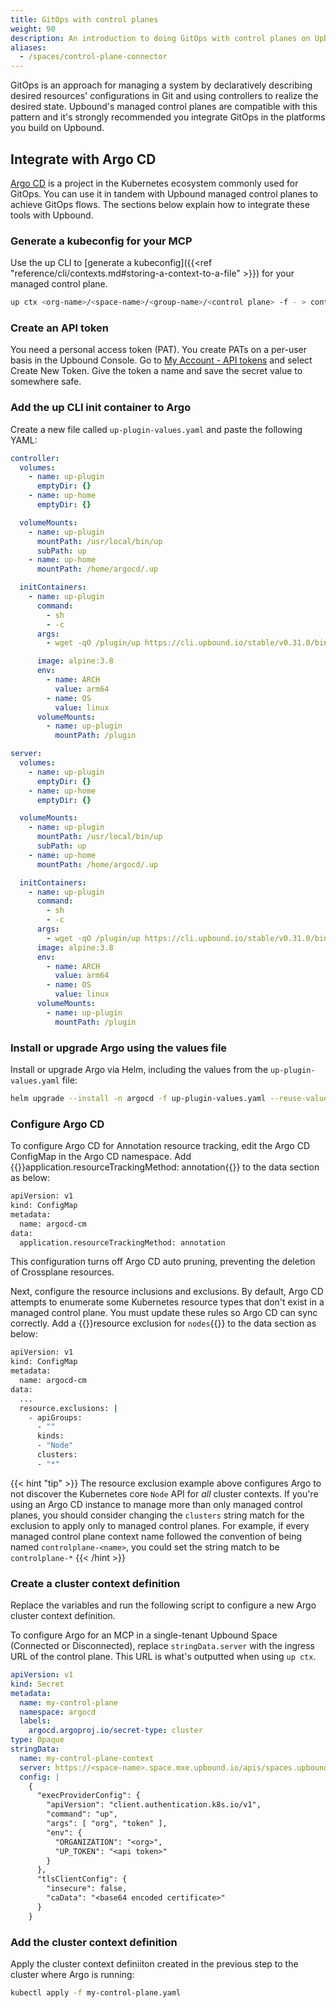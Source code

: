 ```yaml
---
title: GitOps with control planes
weight: 90
description: An introduction to doing GitOps with control planes on Upbound
aliases:
  - /spaces/control-plane-connector
---
```


GitOps is an approach for managing a system by declaratively describing desired resources' configurations in Git and using controllers to realize the desired state. Upbound's managed control planes are compatible with this pattern and it's strongly recommended you integrate GitOps in the platforms you build on Upbound.

<!-- vale Google.Headings = NO -->
## Integrate with Argo CD 
<!-- vale Google.Headings = YES -->

[Argo CD](https://argo-cd.readthedocs.io/en/stable/) is a project in the Kubernetes ecosystem commonly used for GitOps. You can use it in tandem with Upbound managed control planes to achieve GitOps flows. The sections below explain how to integrate these tools with Upbound.

### Generate a kubeconfig for your MCP

Use the up CLI to [generate a kubeconfig]({{<ref "reference/cli/contexts.md#storing-a-context-to-a-file" >}}) for your managed control plane.

```bash
up ctx <org-name>/<space-name>/<group-name>/<control plane> -f - > context.yaml
```

### Create an API token

<!-- vale Google.FirstPerson = NO -->
You need a personal access token (PAT). You create PATs on a per-user basis in the Upbound Console. Go to [My Account - API tokens](https://accounts.upbound.io/settings/tokens) and select Create New Token. Give the token a name and save the secret value to somewhere safe.
<!-- vale Google.FirstPerson = YES -->

### Add the up CLI init container to Argo

Create a new file called `up-plugin-values.yaml` and paste the following YAML:

```yaml
controller:
  volumes:
    - name: up-plugin
      emptyDir: {}
    - name: up-home
      emptyDir: {}

  volumeMounts:
    - name: up-plugin
      mountPath: /usr/local/bin/up
      subPath: up
    - name: up-home
      mountPath: /home/argocd/.up

  initContainers:
    - name: up-plugin
      command:
        - sh
        - -c
      args:
        - wget -qO /plugin/up https://cli.upbound.io/stable/v0.31.0/bin/${OS}_${ARCH}/up && chmod +x /plugin/up

      image: alpine:3.8
      env:
        - name: ARCH
          value: arm64
        - name: OS
          value: linux
      volumeMounts:
        - name: up-plugin
          mountPath: /plugin

server:
  volumes:
    - name: up-plugin
      emptyDir: {}
    - name: up-home
      emptyDir: {}

  volumeMounts:
    - name: up-plugin
      mountPath: /usr/local/bin/up
      subPath: up
    - name: up-home
      mountPath: /home/argocd/.up

  initContainers:
    - name: up-plugin
      command:
        - sh
        - -c
      args:
        - wget -qO /plugin/up https://cli.upbound.io/stable/v0.31.0/bin/${OS}_${ARCH}/up && chmod +x /plugin/up
      image: alpine:3.8
      env:
        - name: ARCH
          value: arm64
        - name: OS
          value: linux
      volumeMounts:
        - name: up-plugin
          mountPath: /plugin
```

### Install or upgrade Argo using the values file

Install or upgrade Argo via Helm, including the values from the `up-plugin-values.yaml` file:

```bash
helm upgrade --install -n argocd -f up-plugin-values.yaml --reuse-values argocd argo/argo-cd
```

<!-- vale Google.Headings = NO -->
### Configure Argo CD
<!-- vale Google.Headings = YES -->

To configure Argo CD for Annotation resource tracking, edit the Argo CD ConfigMap in the Argo CD namespace. Add {{<hover label="argoCM" line="3">}}application.resourceTrackingMethod: annotation{{</hover>}} to the data section as below:

```bash {label="argoCM"}
apiVersion: v1
kind: ConfigMap
metadata:
  name: argocd-cm
data:
  application.resourceTrackingMethod: annotation
```

This configuration turns off Argo CD auto pruning, preventing the deletion of Crossplane resources.

Next, configure the resource inclusions and exclusions. By default, Argo CD attempts to enumerate some Kubernetes resource types that don't exist in a managed control plane. You must update these rules so Argo CD can sync correctly. Add a {{<hover label="node-exclusion" line="7">}}resource exclusion for `nodes`{{</hover>}} to the data section as below:

```bash {label="argoCM"}
apiVersion: v1
kind: ConfigMap
metadata:
  name: argocd-cm
data:
  ...
  resource.exclusions: |
    - apiGroups:
      - ""
      kinds:
      - "Node"
      clusters:
      - "*"
```

{{< hint "tip" >}}
The resource exclusion example above configures Argo to not discover the Kubernetes core `Node` API for _all_ cluster contexts. If you're using an Argo CD instance to manage more than only managed control planes, you should consider changing the `clusters` string match for the exclusion to apply only to managed control planes. For example, if every managed control plane context name followed the convention of being named `controlplane-<name>`, you could set the string match to be `controlplane-*`
{{< /hint >}}

<!-- vale Google.Headings = NO -->
### Create a cluster context definition
<!-- vale Google.Headings = YES -->

Replace the variables and run the following script to configure a new Argo cluster context definition.

To configure Argo for an MCP in a single-tenant Upbound Space (Connected or Disconnected), replace `stringData.server` with the ingress URL of the control plane. This URL is what's outputted when using `up ctx`. 

```yaml
apiVersion: v1
kind: Secret
metadata:
  name: my-control-plane
  namespace: argocd
  labels:
    argocd.argoproj.io/secret-type: cluster
type: Opaque
stringData:
  name: my-control-plane-context
  server: https://<space-name>.space.mxe.upbound.io/apis/spaces.upbound.io/v1beta1/namespaces/<group>/controlplanes/<control plane>/k8s
  config: |
    {
      "execProviderConfig": {
        "apiVersion": "client.authentication.k8s.io/v1",
        "command": "up",
        "args": [ "org", "token" ],
        "env": {
          "ORGANIZATION": "<org>",
          "UP_TOKEN": "<api token>"
        }
      },
      "tlsClientConfig": {
        "insecure": false,
        "caData": "<base64 encoded certificate>"
      }
    }    
```

### Add the cluster context definition

Apply the cluster context definiiton created in the previous step to the cluster where Argo is running:

```bash
kubectl apply -f my-control-plane.yaml
```

